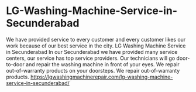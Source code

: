 # LG-Washing-Machine-Service-in-Secunderabad
We have provided service to every customer and every customer likes our work because of our best service in the city. LG Washing Machine Service in Secunderabad In our Secunderabad we have provided many service centers, our service has top service providers. Our technicians will go door-to-door and repair the washing machine in front of your eyes. We repair out-of-warranty products on your doorsteps. We repair out-of-warranty products. https://lgwashingmachinerepair.com/lg-washing-machine-service-in-secunderabad/
